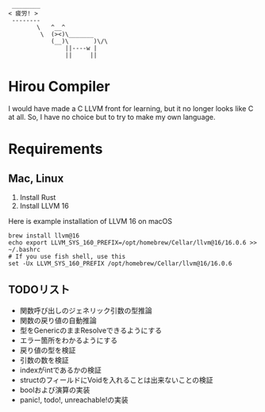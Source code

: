 ```
 ________
< 疲労! >
 --------
        \   ^__^
         \  (><)\_______
            (__)\       )\/\
                ||----w |
                ||     ||
```

# Hirou Compiler
I would have made a C LLVM front for learning, but it no longer looks like C at all. So, I have no choice but to try to make my own language.

# Requirements

## Mac, Linux
1. Install Rust
2. Install LLVM 16

Here is example installation of LLVM 16 on macOS
```
brew install llvm@16
echo export LLVM_SYS_160_PREFIX=/opt/homebrew/Cellar/llvm@16/16.0.6 >> ~/.bashrc
# If you use fish shell, use this
set -Ux LLVM_SYS_160_PREFIX /opt/homebrew/Cellar/llvm@16/16.0.6
```

## TODOリスト
- 関数呼び出しのジェネリック引数の型推論
- 関数の戻り値の自動推論
- 型をGenericのままResolveできるようにする
- エラー箇所をわかるようにする
- 戻り値の型を検証
- 引数の数を検証
- indexがintであるかの検証
- structのフィールドにVoidを入れることは出来ないことの検証
- boolおよび演算の実装
- panic!, todo!, unreachable!の実装
